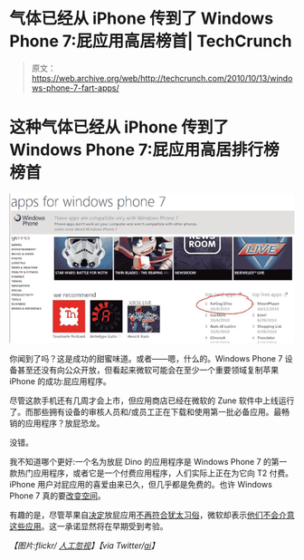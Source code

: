 # 气体已经从 iPhone 传到了 Windows Phone 7:屁应用高居榜首| TechCrunch

> 原文：<https://web.archive.org/web/http://techcrunch.com/2010/10/13/windows-phone-7-fart-apps/>

# 这种气体已经从 iPhone 传到了 Windows Phone 7:屁应用高居排行榜榜首

![](img/fc0824c0785c540a9a89720c01cf3c2b.png "a")

你闻到了吗？这是成功的甜蜜味道。或者——嗯，什么的。Windows Phone 7 设备甚至还没有向公众开放，但看起来微软可能会在至少一个重要领域复制苹果 iPhone 的成功:屁应用程序。

尽管这款手机还有几周才会上市，但应用商店已经在微软的 Zune 软件中上线运行了。而那些拥有设备的审核人员和/或员工正在下载和使用第一批必备应用。最畅销的应用程序？放屁恐龙。

没错。

我不知道哪个更好:一个名为放屁 Dino 的应用程序是 Windows Phone 7 的第一款热门应用程序，或者它是一个付费应用程序，人们实际上正在为它向 T2 付费。iPhone 用户对屁应用的喜爱由来已久，但几乎都是免费的。也许 Windows Phone 7 真的要[改变空间](https://web.archive.org/web/20230308110804/https://techcrunch.com/2010/10/12/windows-phone/)。

有趣的是，尽管苹果自[决定](https://web.archive.org/web/20230308110804/https://techcrunch.com/2010/09/09/app-store-guidelines/)放屁应用[不再符合犹太习俗](https://web.archive.org/web/20230308110804/https://techcrunch.com/2010/09/09/app-store-rules/)，微软却表示[他们不会介意这些应用](https://web.archive.org/web/20230308110804/http://www.techflash.com/seattle/2010/09/porn_out_fart_apps_in_for_microsofts_windows_phone_7.html)。这一承诺显然将在早期受到考验。

*【图片:flickr/ [人工忽视](https://web.archive.org/web/20230308110804/http://www.flickr.com/photos/artificialignorance/5079625364/)】【via Twitter/[ai](https://web.archive.org/web/20230308110804/http://twitter.com/#!/ai/status/27280165714)】*
